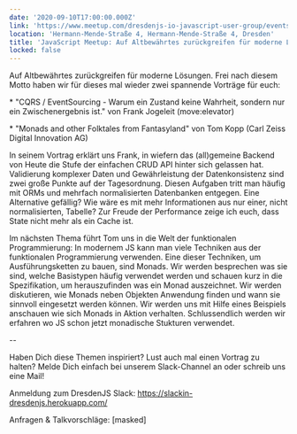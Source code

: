 ```yaml
---
date: '2020-09-10T17:00:00.000Z'
link: 'https://www.meetup.com/dresdenjs-io-javascript-user-group/events/wwdfrqybcmbnb/'
location: 'Hermann-Mende-Straße 4, Hermann-Mende-Straße 4, Dresden'
title: 'JavaScript Meetup: Auf Altbewährtes zurückgreifen für moderne Lösungen'
locked: false
---
```

Auf Altbewährtes zurückgreifen für moderne Lösungen. Frei nach diesem Motto haben wir für dieses mal wieder zwei spannende Vorträge für euch:

\* "CQRS / EventSourcing - Warum ein Zustand keine Wahrheit, sondern nur ein Zwischenergebnis ist." von Frank Jogeleit (move:elevator)

\* "Monads and other Folktales from Fantasyland" von Tom Kopp (Carl Zeiss Digital Innovation AG)

In seinem Vortrag erklärt uns Frank, in wiefern das (all)gemeine Backend von Heute die Stufe der einfachen CRUD API hinter sich gelassen hat. Validierung komplexer Daten und Gewährleistung der Datenkonsistenz sind zwei große Punkte auf der Tagesordnung. Diesen Aufgaben tritt man häufig mit ORMs und mehrfach normalisierten Datenbanken entgegen. Eine Alternative gefällig? Wie wäre es mit mehr Informationen aus nur einer, nicht normalisierten, Tabelle? Zur Freude der Performance zeige ich euch, dass State nicht mehr als ein Cache ist.

Im nächsten Thema führt Tom uns in die Welt der funktionalen Programmierung: In modernem JS kann man viele Techniken aus der funktionalen Programmierung verwenden. Eine dieser Techniken, um Ausführungsketten zu bauen, sind Monads. Wir werden besprechen was sie sind, welche Basistypen häufig verwendet werden und schauen kurz in die Spezifikation, um herauszufinden was ein Monad auszeichnet. Wir werden diskutieren, wie Monads neben Objekten Anwendung finden und wann sie sinnvoll eingesetzt werden können. Wir werden uns mit Hilfe eines Beispiels anschauen wie sich Monads in Aktion verhalten. Schlussendlich werden wir erfahren wo JS schon jetzt monadische Stukturen verwendet.

\--

Haben Dich diese Themen inspiriert? Lust auch mal einen Vortrag zu halten? Melde Dich einfach bei unserem Slack-Channel an oder schreib uns eine Mail!

Anmeldung zum DresdenJS Slack: <https://slackin-dresdenjs.herokuapp.com/>

Anfragen & Talkvorschläge: \[masked\]
